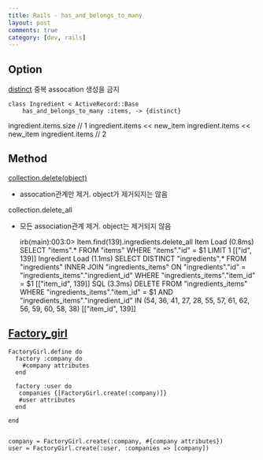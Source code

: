 ```yaml
---
title: Rails - has_and_belongs_to_many
layout: post
comments: true
category: [dev, rails]
--- 
```




## Option

[distinct][2]
중복 assocation 생성을 금지

    class Ingredient < ActiveRecord::Base
        has_and_belongs_to_many :items, -> {distinct}

ingredient.items.size       // 1
ingredient.items << new_item
ingredient.items << new_item
ingredient.items            // 2



## Method

[collection.delete(object)][1]
- assocation관계만 제거. object가 제거되지는 않음

collection.delete_all
- 모든 association관계 제거. object는 제거되지 않음

    irb(main):003:0> Item.find(139).ingredients.delete_all
    Item Load (0.8ms)  SELECT  "items".* FROM "items" WHERE "items"."id" = $1 LIMIT 1  [["id", 139]]
    Ingredient Load (1.1ms)  SELECT DISTINCT "ingredients".* FROM "ingredients" INNER JOIN "ingredients_items" ON "ingredients"."id" = "ingredients_items"."ingredient_id" WHERE "ingredients_items"."item_id" = $1  [["item_id", 139]]
    SQL (3.3ms)  DELETE FROM "ingredients_items" WHERE "ingredients_items"."item_id" = $1 AND "ingredients_items"."ingredient_id" IN (54, 36, 41, 27, 28, 55, 57, 61, 62, 56, 59, 60, 58, 38)  [["item_id", 139]]


## [Factory_girl][3]

    FactoryGirl.define do
      factory :company do
        #company attributes
      end

      factory :user do
       companies {[FactoryGirl.create(:company)]}
       #user attributes
      end

    end


    company = FactoryGirl.create(:company, #{company attributes})
    user = FactoryGirl.create(:user, :companies => [company])

[1]:http://guides.rubyonrails.org/association_basics.html#methods-added-by-has-and-belongs-to-many-collection-delete-object
[2]: http://guides.rubyonrails.org/association_basics.html#scopes-for-has-and-belongs-to-many-distinct
[3]: http://stackoverflow.com/questions/1484374/how-to-create-has-and-belongs-to-many-associations-in-factory-girl

